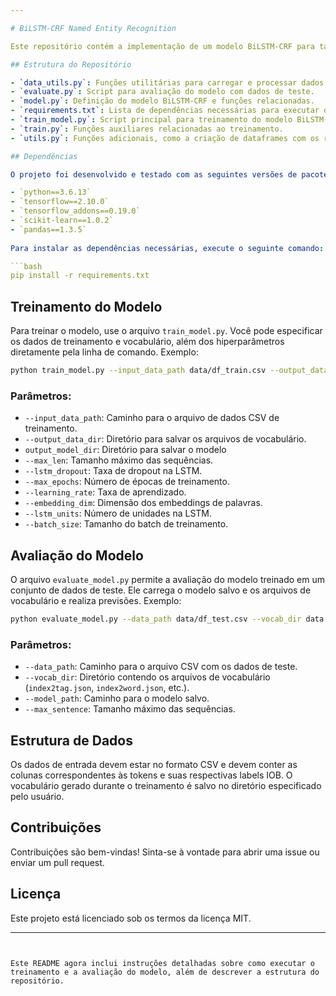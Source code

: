 ```yaml
---

# BiLSTM-CRF Named Entity Recognition

Este repositório contém a implementação de um modelo BiLSTM-CRF para tarefas de reconhecimento de entidade nomeada (NER). O modelo é treinado e avaliado em dados anotados com o esquema IOB.

## Estrutura do Repositório

- `data_utils.py`: Funções utilitárias para carregar e processar dados.
- `evaluate.py`: Script para avaliação do modelo com dados de teste.
- `model.py`: Definição do modelo BiLSTM-CRF e funções relacionadas.
- `requirements.txt`: Lista de dependências necessárias para executar o projeto.
- `train_model.py`: Script principal para treinamento do modelo BiLSTM-CRF.
- `train.py`: Funções auxiliares relacionadas ao treinamento.
- `utils.py`: Funções adicionais, como a criação de dataframes com os resultados.

## Dependências

O projeto foi desenvolvido e testado com as seguintes versões de pacotes:

- `python==3.6.13`
- `tensorflow==2.10.0`
- `tensorflow_addons==0.19.0`
- `scikit-learn==1.0.2`
- `pandas==1.3.5`
  
Para instalar as dependências necessárias, execute o seguinte comando:

```bash
pip install -r requirements.txt
```


## Treinamento do Modelo

Para treinar o modelo, use o arquivo `train_model.py`. Você pode especificar os dados de treinamento e vocabulário, além dos hiperparâmetros diretamente pela linha de comando. Exemplo:

```bash
python train_model.py --input_data_path data/df_train.csv --output_data_dir data/vocab --output_model_dir model_path --max_len 512 --lstm_dropout 0.1 --max_epochs 10 --learning_rate 0.01 --embedding_dim 300 --lstm_units 50 --batch_size 8
```

### Parâmetros:
- `--input_data_path`: Caminho para o arquivo de dados CSV de treinamento.
- `--output_data_dir`: Diretório para salvar os arquivos de vocabulário.
- `output_model_dir`: Diretório para salvar o modelo
- `--max_len`: Tamanho máximo das sequências.
- `--lstm_dropout`: Taxa de dropout na LSTM.
- `--max_epochs`: Número de épocas de treinamento.
- `--learning_rate`: Taxa de aprendizado.
- `--embedding_dim`: Dimensão dos embeddings de palavras.
- `--lstm_units`: Número de unidades na LSTM.
- `--batch_size`: Tamanho do batch de treinamento.

## Avaliação do Modelo

O arquivo `evaluate_model.py` permite a avaliação do modelo treinado em um conjunto de dados de teste. Ele carrega o modelo salvo e os arquivos de vocabulário e realiza previsões. Exemplo:

```bash
python evaluate_model.py --data_path data/df_test.csv --vocab_dir data --model_path models/model_00 --max_sentence 512
```

### Parâmetros:
- `--data_path`: Caminho para o arquivo CSV com os dados de teste.
- `--vocab_dir`: Diretório contendo os arquivos de vocabulário (`index2tag.json`, `index2word.json`, etc.).
- `--model_path`: Caminho para o modelo salvo.
- `--max_sentence`: Tamanho máximo das sequências.

## Estrutura de Dados

Os dados de entrada devem estar no formato CSV e devem conter as colunas correspondentes às tokens e suas respectivas labels IOB. O vocabulário gerado durante o treinamento é salvo no diretório especificado pelo usuário.

## Contribuições

Contribuições são bem-vindas! Sinta-se à vontade para abrir uma issue ou enviar um pull request.

## Licença

Este projeto está licenciado sob os termos da licença MIT.

---
```


Este README agora inclui instruções detalhadas sobre como executar o treinamento e a avaliação do modelo, além de descrever a estrutura do repositório.
